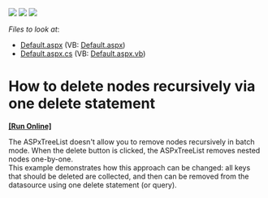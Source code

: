 <!-- default badges list -->
![](https://img.shields.io/endpoint?url=https://codecentral.devexpress.com/api/v1/VersionRange/128548561/13.1.4%2B)
[![](https://img.shields.io/badge/Open_in_DevExpress_Support_Center-FF7200?style=flat-square&logo=DevExpress&logoColor=white)](https://supportcenter.devexpress.com/ticket/details/E2158)
[![](https://img.shields.io/badge/📖_How_to_use_DevExpress_Examples-e9f6fc?style=flat-square)](https://docs.devexpress.com/GeneralInformation/403183)
<!-- default badges end -->
<!-- default file list -->
*Files to look at*:

* [Default.aspx](./CS/WebSite/Default.aspx) (VB: [Default.aspx](./VB/WebSite/Default.aspx))
* [Default.aspx.cs](./CS/WebSite/Default.aspx.cs) (VB: [Default.aspx.vb](./VB/WebSite/Default.aspx.vb))
<!-- default file list end -->
# How to delete nodes recursively via one delete statement
<!-- run online -->
**[[Run Online]](https://codecentral.devexpress.com/e2158/)**
<!-- run online end -->


<p>The ASPxTreeList doesn't allow you to remove nodes recursively in batch mode. When the delete button is clicked, the ASPxTreeList removes nested nodes one-by-one.<br />
This example demonstrates how this approach can be changed: all keys that should be deleted are collected, and then can be removed from the datasource using one delete statement (or query).</p>

<br/>


